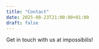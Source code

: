 ```yaml
---
title: "Contact"
date: 2025-08-23T21:00:00+01:00
draft: false
---
```

Get in touch with us at impossibilis!